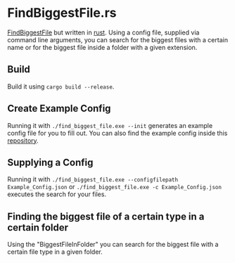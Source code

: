 # FindBiggestFile.rs

[FindBiggestFile](https://github.com/Angr1st/FindBiggestFile) but written in [rust](https://www.rust-lang.org/). Using a config file, supplied via command line arguments, you can search for the biggest files with a certain name or for the biggest file inside a folder with a given extension.

## Build

Build it using ```cargo build --release```.

## Create Example Config

Running it with ```./find_biggest_file.exe --init``` generates an example config file for you to fill out. You can also find the example config inside this [repository](/example/Example_Config.json).

## Supplying a Config

Running it with ```./find_biggest_file.exe --configfilepath Example_Config.json``` or ```./find_biggest_file.exe -c Example_Config.json```  executes the search for your files.

## Finding the biggest file of a certain type in a certain folder

Using the "BiggestFileInFolder" you can search for the biggest file with a certain file type in a given folder.
